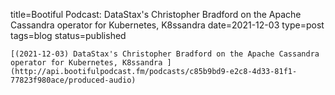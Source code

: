 
title=Bootiful Podcast: DataStax's Christopher Bradford on the Apache Cassandra operator for Kubernetes, K8ssandra 
date=2021-12-03
type=post
tags=blog
status=published
~~~~~~
[(2021-12-03) DataStax's Christopher Bradford on the Apache Cassandra operator for Kubernetes, K8ssandra ](http://api.bootifulpodcast.fm/podcasts/c85b9bd9-e2c8-4d33-81f1-77823f980ace/produced-audio) 
            